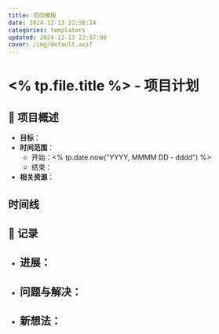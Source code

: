 ```yaml
---
title: 项目模板
date: 2024-12-13 22:58:24
categories: templaters
updated: 2024-12-13 22:57:00
cover: /img/default.avif
---
```

# <% tp.file.title %> - 项目计划

## 📌 项目概述
- **目标**：
- **时间范围**：
  - 开始：<% tp.date.now("YYYY, MMMM DD - dddd") %>
  - 结束： 
- **相关资源**：

## 时间线


## 📓 记录
- **进展**：
  - 
- **问题与解决**：
  - 
- **新想法**：
  - 
